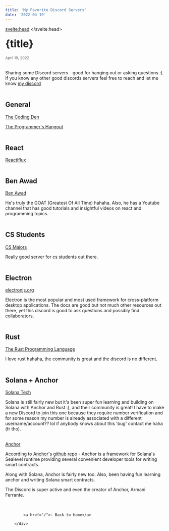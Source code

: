 ```yaml
---
title: 'My Favorite Discord Servers'
date: '2022-04-19'
---
```


<svelte:head>
	<title>DevBryson | {title} </title>
</svelte:head>


<h1 class="headingLg">{title}</h1> 
<small class="lightText">April 19, 2022</small><br /><br />


Sharing some Discord servers - good for hanging out or asking questions :). If you know any other good discords servers feel free to reach and let me know [my discord](https://discordapp.com/users/805262289119739924) <br /><br />


## General 
 [The Coding Den](https://discord.gg/code)
 
 [The Programmer's Hangout](https://discord.gg/programming)<br /><br />


## React
 [Reactiflux](https://discord.gg/9QwzGm2tvm)<br /><br />

## Ben Awad
[Ben Awad](https://discord.gg/44KtMNmJEZ)<br />

He's truly the GOAT (Greatest Of All Time) hahaha. Also, he has a Youtube channel that has good tutorials and insightful videos on react and programming topics.<br /><br />
  
## CS Students
 [CS Majors](https://discord.gg/csmajors)

Really good server for cs students out there.<br /><br />

## Electron 
 [electronjs.org](https://discord.gg/csmajors)

 Electron is the most popular and most used framework for cross-platform desktop applications. The docs are good but not much other resources out there, yet this discord is good to ask questions and possibly find collaborators. <br /><br />

## Rust 
[The Rust Programming Language](https://discord.gg/n2dSXhm4Kh)

I love rust hahaha, the community is great and the discord is no different. <br /><br />

## Solana + Anchor
[Solana Tech](https://discord.gg/solana)

Solana is still fairly new but it's been super fun learning and building on Solana with Anchor and Rust :), and their community is great! I have to make a new Discord to join this one because they require number verification and for some reason my number is already associated with a different username/account?? lol if anybody knows about this 'bug' contact me haha (fr tho). <br /><br />

[Anchor](https://discord.gg/2q4VzVYtZQ)

According to [Anchor's github repo](https://github.com/project-serum/anchor) - Anchor is a framework for Solana's Sealevel runtime providing several convenient developer tools for writing smart contracts. 

Along with Solana, Anchor is fairly new too. Also, been having fun learning anchor and writing Solana smart contracts. 

The Discord is super active and even the creator of Anchor, Armani Ferrante.


 <div style="margin: 3rem 0 0;">
         
            <a href="/">← Back to home</a>
         
        </div>
       

<style>
  h1 {
   font-size: 2.7rem
  }
  h2 {
   font-size: 1.3rem
   
  }
 
 .lightText {
    color: #666;
    margin-bottom: 1rem;
  }

  .headingLg {
    font-size: 2rem;
    line-height: 1.4;
    margin: 1rem 0;
  }

      </style>